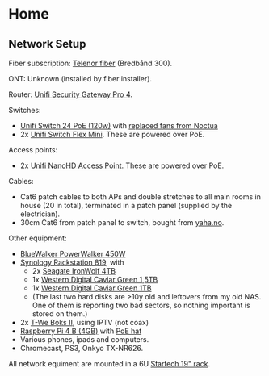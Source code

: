 # Home

## Network Setup

Fiber subscription: [Telenor fiber](https://www.telenor.no/privat/internett/fiber/) (Bredbånd 300).

ONT: Unknown (installed by fiber installer).

Router: [Unifi Security Gateway Pro 4](https://www.ui.com/unifi-routing/unifi-security-gateway-pro-4/).

Switches:
-  [Unifi Switch 24 PoE (120w)](https://eu.store.ui.com/collections/unifi-network-routing-switching/products/usw-24-poe) with [replaced fans from Noctua](https://www.proshop.no/Kabinettkjoeler/Noctua-NF-A4x20-FLX-Kabinettvifte-40-mm-15-dBA/2595710)
-  2x [Unifi Switch Flex Mini](https://eu.store.ui.com/collections/unifi-network-routing-switching/products/usw-flex-mini). These are powered over PoE.

Access points:
- 2x [Unifi NanoHD Access Point](https://eu.store.ui.com/collections/unifi-network-wireless/products/unifi-nanohd). These are powered over PoE.

Cables:
- Cat6 patch cables to both APs and double stretches to all main rooms in house (20 in total), terminated in a patch panel (supplied by the electrician).
- 30cm Cat6 from patch panel to switch, bought from [yaha.no](https://www.yaha.no/?hg=298&ug=3885).

Other equipment:
- [BlueWalker PowerWalker 450W](https://www.komplett.no/product/1104062/datautstyr/pc-tilbehoer/ups-overspenningsvern/ups-og-ups-batteri/bluewalker-powerwalker-ups-vi-750-r1u)
- [Synology Rackstation 819](https://www.synology.com/en-global/products/RS819), with
  - 2x [Seagate IronWolf 4TB](https://www.komplett.no/product/898981/datautstyr/lagring/harddiskerssd/harddisk-35/seagate-ironwolf-4tb-35-nas-hdd)
  - 1x [Western Digital Caviar Green 1,5TB](https://www.komplett.no/product/445869)
  - 1x [Western Digital Caviar Green 1TB](https://www.komplett.no/product/575186)
  - (The last two hard disks are >10y old and leftovers from my old NAS. One of them is reporting two bad sectors, so nothing important is stored on them.)
- 2x [T-We Boks II](https://www.telenor.no/privat/tv/t-we/dekoder/), using IPTV (not coax)
- [Raspberry Pi 4 B (4GB)](https://www.proshop.no/Mini-PC-Android-Raspberry-Pi/Raspberry-Pi-4-Model-B-4GB/2780502) with [PoE hat](https://www.proshop.no/Mini-PC-Android-Raspberry-Pi/Raspberry-Pi-Powerboard-PoE-HAT/2652523)
- Various phones, ipads and computers.
- Chromecast, PS3, Onkyo TX-NR626.

All network equiment are mounted in a 6U [Startech 19" rack](https://www.dustinhome.no/product/5011089096/startech-wall-mounted-19-rack-6u).

